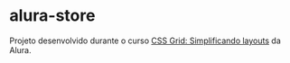 # alura-store
Projeto desenvolvido durante o curso [CSS Grid: Simplificando layouts](https://cursos.alura.com.br/course/css-grid-layout) da Alura.
